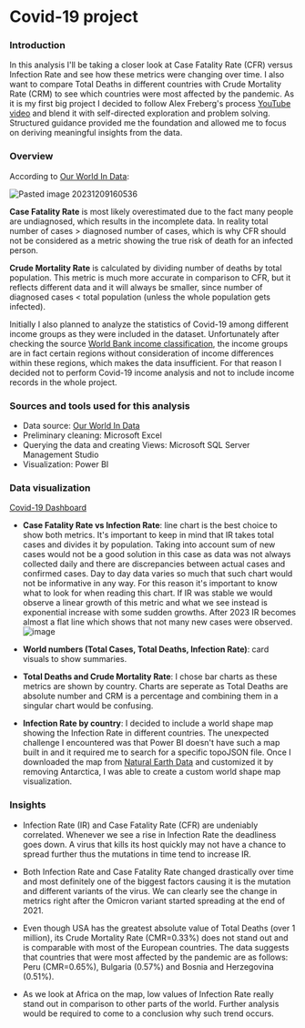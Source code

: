 # Covid-19 project

### Introduction

In this analysis I'll be taking a closer look at Case Fatality Rate (CFR) versus Infection Rate and see how these metrics were changing over time. I also want to compare Total Deaths in different countries with Crude Mortality Rate (CRM) to see which countries were most affected by the pandemic.
As it is my first big project I decided to follow Alex Freberg's process [YouTube video](https://www.youtube.com/watch?v=qfyynHBFOsM&list=PLUaB-1hjhk8H48Pj32z4GZgGWyylqv85f&index=1&ab_channel=AlexTheAnalyst) and blend it with self-directed exploration and problem solving. Structured guidance provided me the foundation and allowed me to focus on deriving meaningful insights from the data. 

### Overview 

According to [Our World In Data]( https://ourworldindata.org/mortality-risk-covid):

![Pasted image 20231209160536](https://github.com/KarolinaJurkin/Covid-19-Exploratory-Analysis/assets/53952580/588f4347-6955-45e8-bd0c-907130c3ff22)

**Case Fatality Rate** is most likely overestimated due to the fact many people are undiagnosed, which results in the incomplete data. In reality total number of cases > diagnosed number of cases, which is why CFR should not be considered as a metric showing the true risk of death for an infected person.

**Crude Mortality Rate** is calculated by dividing number of deaths by total population. This metric is much more accurate in comparison to CFR, but it reflects different data and it will always be smaller, since number of diagnosed cases < total population (unless the whole population gets infected).

Initially I also planned to analyze the statistics of Covid-19 among different income groups as they were included in the dataset. Unfortunately after checking the source [World Bank income classification](https://datahelpdesk.worldbank.org/knowledgebase/articles/906519-world-bank-country-and-lending-groups), the income groups are in fact certain regions without consideration of income differences within these regions, which makes the data insufficient. For that reason I decided not to perform Covid-19 income analysis and not to include income records in the whole project. 

### Sources and tools used for this analysis

- Data source: [Our World In Data](https://ourworldindata.org)
- Preliminary cleaning: Microsoft Excel
- Querying the data and creating Views: Microsoft SQL Server Management Studio
- Visualization: Power BI

### Data visualization

[Covid-19 Dashboard](https://www.novypro.com/project/covid-19-data-analysis-2)

- **Case Fatality Rate vs Infection Rate**: line chart is the best choice to show both metrics. It's important to keep in mind that IR takes total cases and divides it by population. Taking into account sum of new cases would not be a good solution in this case as data was not always collected daily and there are discrepancies between actual cases and confirmed cases. Day to day data varies so much that such chart would not be informative in any way. For this reason it's important to know what to look for when reading this chart. If IR was stable we would observe a linear growth of this metric and what we see instead is exponential increase with some sudden growths. After 2023 IR becomes almost a flat line which shows that not many new cases were observed.
  ![image](https://github.com/KarolinaJurkin/Covid-19-Exploratory-Analysis/assets/53952580/dcfd2b36-f545-4f8e-a1ad-f7e43d7f9198)


- **World numbers (Total Cases, Total Deaths, Infection Rate)**: card visuals to show summaries.

- **Total Deaths and Crude Mortality Rate**: I chose bar charts as these metrics are shown by country. Charts are seperate as Total Deaths are absolute number and CRM is a percentage and combining them in a singular chart would be confusing. 

- **Infection Rate by country**: I decided to include a world shape map showing the Infection Rate in different countries. The unexpected challenge I encountered was that Power BI doesn't have such a map built in and it required me to search for a specific topoJSON file. Once I downloaded the map from [Natural Earth Data](https://www.naturalearthdata.com/downloads/) and customized it by removing Antarctica, I was able to create a custom world shape map visualization. 

### Insights

- Infection Rate (IR) and Case Fatality Rate (CFR) are undeniably correlated. Whenever we see a rise in Infection Rate the deadliness goes down. A virus that kills its host quickly may not have a chance to spread further thus the mutations in time tend to increase IR.

- Both Infection Rate and Case Fatality Rate changed drastically over time and most definitely one of the biggest factors causing it is the mutation and different variants of the virus. We can clearly see the change in metrics right after the Omicron variant started spreading at the end of 2021.

- Even though USA has the greatest absolute value of Total Deaths (over 1 million), its Crude Mortality Rate (CMR=0.33%) does not stand out and is comparable with most of the European countries. The data suggests that countries that were most affected by the pandemic are as follows: Peru (CMR=0.65%), Bulgaria (0.57%) and Bosnia and Herzegovina (0.51%).

- As we look at Africa on the map, low values of Infection Rate really stand out in comparison to other parts of the world. Further analysis would be required to come to a conclusion why such trend occurs.
